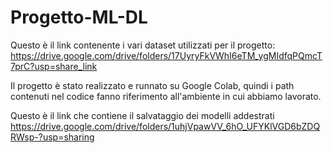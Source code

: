 # Progetto-ML-DL
Questo è il link contenente i vari dataset utilizzati per il progetto: 
https://drive.google.com/drive/folders/17UyryFkVWhI6eTM_ygMIdfqPQmcT7prC?usp=share_link

Il progetto è stato realizzato e runnato su Google Colab, quindi i path contenuti nel codice fanno riferimento all'ambiente in cui abbiamo lavorato. 


Questo è il link che contiene il salvataggio dei modelli addestrati
https://drive.google.com/drive/folders/1uhjVpawVV_6hO_UFYKlVGD6bZDQRWsp-?usp=sharing